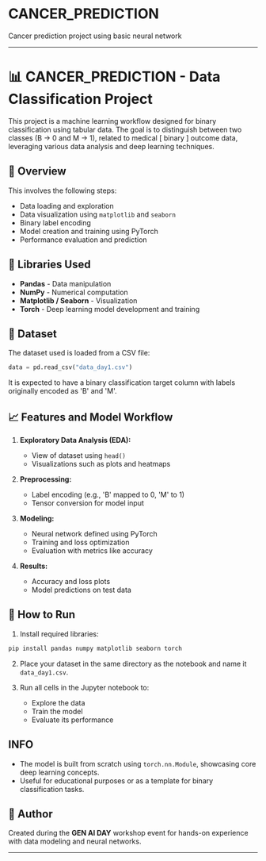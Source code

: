 # CANCER_PREDICTION
Cancer prediction project using basic neural network

---

# 📊 CANCER_PREDICTION - Data Classification Project

This project is a machine learning workflow designed for binary classification using tabular data. The goal is to  distinguish between two classes (B → 0 and M → 1),  related to medical [ binary ]  outcome data, leveraging various data analysis and deep learning techniques.

## 🧠 Overview

This involves the following steps:
- Data loading and exploration
- Data visualization using `matplotlib` and `seaborn`
- Binary label encoding
- Model creation and training using PyTorch
- Performance evaluation and prediction

## 🧰 Libraries Used

- **Pandas** - Data manipulation
- **NumPy** - Numerical computation
- **Matplotlib / Seaborn** - Visualization
- **Torch** - Deep learning model development and training

## 📁 Dataset

The dataset used is loaded from a CSV file:

```python
data = pd.read_csv("data_day1.csv")
```

It is expected to have a binary classification target column with labels originally encoded as 'B' and 'M'.

## 📈 Features and Model Workflow

1. **Exploratory Data Analysis (EDA):**
   - View of dataset using `head()`
   - Visualizations such as plots and heatmaps

2. **Preprocessing:**
   - Label encoding (e.g., 'B' mapped to 0, 'M' to 1)
   - Tensor conversion for model input

3. **Modeling:**
   - Neural network defined using PyTorch
   - Training and loss optimization
   - Evaluation with metrics like accuracy

4. **Results:**
   - Accuracy and loss plots
   - Model predictions on test data

## 🚀 How to Run

1. Install required libraries:

```bash
pip install pandas numpy matplotlib seaborn torch
```

2. Place your dataset in the same directory as the notebook and name it `data_day1.csv`.

3. Run all cells in the Jupyter notebook to:
   - Explore the data
   - Train the model
   - Evaluate its performance

## INFO

- The model is built from scratch using `torch.nn.Module`, showcasing core deep learning concepts.
- Useful for educational purposes or as a template for binary classification tasks.

## 📌 Author

Created during the **GEN AI DAY** workshop event for hands-on experience with data modeling and neural networks.

---

